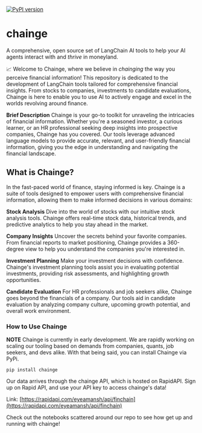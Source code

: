 [![PyPI version](https://badge.fury.io/py/chainge.svg)](https://badge.fury.io/py/chainge)

# chainge
A comprehensive, open source set of LangChain AI tools to help your AI agents interact with and *thrive* in moneyland.

📈 Welcome to Chainge, where we believe in *chainging* the way you perceive financial information! This repository is dedicated to the development of LangChain tools tailored for comprehensive financial insights. From stocks to companies, investments to candidate evaluations, Chainge is here to enable you to use AI to actively engage and excel in the worlds revolving around finance.

**Brief Description**
Chainge is your go-to toolkit for unraveling the intricacies of financial information. Whether you're a seasoned investor, a curious learner, or an HR professional seeking deep insights into prospective companies, Chainge has you covered. Our tools leverage advanced language models to provide accurate, relevant, and user-friendly financial information, giving you the edge in understanding and navigating the financial landscape.

## What is Chainge?
In the fast-paced world of finance, staying informed is key. Chainge is a suite of tools designed to empower users with comprehensive financial information, allowing them to make informed decisions in various domains:

**Stock Analysis**
Dive into the world of stocks with our intuitive stock analysis tools. Chainge offers real-time stock data, historical trends, and predictive analytics to help you stay ahead in the market.

**Company Insights**
Uncover the secrets behind your favorite companies. From financial reports to market positioning, Chainge provides a 360-degree view to help you understand the companies you're interested in.

**Investment Planning**
Make your investment decisions with confidence. Chainge's investment planning tools assist you in evaluating potential investments, providing risk assessments, and highlighting growth opportunities.

**Candidate Evaluation**
For HR professionals and job seekers alike, Chainge goes beyond the financials of a company. Our tools aid in candidate evaluation by analyzing company culture, upcoming growth potential, and overall work environment.

### How to Use Chainge
**NOTE** Chainge is currently in early development. We are rapidly working on scaling our tooling based on demands from companies, quants, job seekers, and devs alike. With that being said, you can install Chainge via PyPi.

```
pip install chainge
```

Our data arrives through the chainge API, which is hosted on RapidAPI. Sign up on Rapid API, and use your API key to access chainge's data! 

Link: [https://rapidapi.com/eyeamansh/api/finchain](https://rapidapi.com/eyeamansh/api/finchain)

Check out the notebooks scattered around our repo to see how get up and running with chainge!
